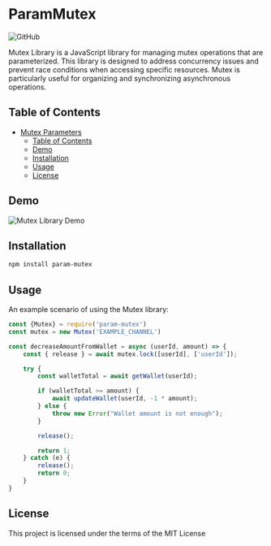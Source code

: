 # ParamMutex

![GitHub](https://img.shields.io/badge/p0sxl-Param%20Mutex%20-blue)

Mutex Library is a JavaScript library for managing mutex operations that are parameterized. This library is designed to address concurrency issues and prevent race conditions when accessing specific resources. Mutex is particularly useful for organizing and synchronizing asynchronous operations.

## Table of Contents
- [Mutex Parameters](#mutex-parameters)
  - [Table of Contents](#table-of-contents)
  - [Demo](#demo)
  - [Installation](#installation)
  - [Usage](#usage)
  - [License](#license)


## Demo
![Mutex Library Demo](https://imageupload.io/ib/FJCLH4YOH1ewFul_1698010515.gif)


## Installation


```bash
npm install param-mutex
```
## Usage

An example scenario of using the Mutex library:

```javascript
const {Mutex} = require('param-mutex')
const mutex = new Mutex('EXAMPLE_CHANNEL')

const decreaseAmountFromWallet = async (userId, amount) => {
    const { release } = await mutex.lock([userId], ['userId']);

    try {
        const walletTotal = await getWallet(userId);

        if (walletTotal >= amount) {
            await updateWallet(userId, -1 * amount);
        } else {
            throw new Error("Wallet amount is not enough");
        }

        release();

        return 1;
    } catch (e) {
        release();
        return 0;
    }
}
```

## License

This project is licensed under the terms of the MIT License


